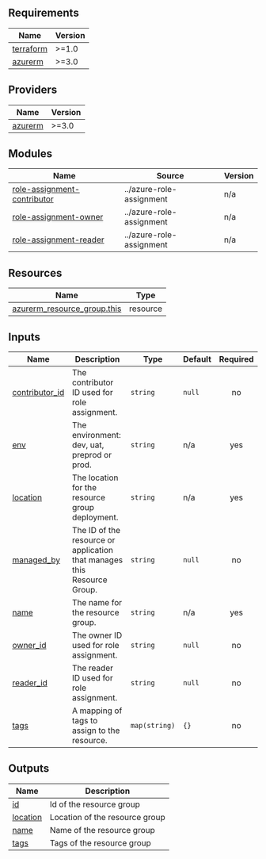 <!-- BEGIN_TF_DOCS -->
## Requirements

| Name | Version |
|------|---------|
| <a name="requirement_terraform"></a> [terraform](#requirement\_terraform) | >=1.0 |
| <a name="requirement_azurerm"></a> [azurerm](#requirement\_azurerm) | >=3.0 |

## Providers

| Name | Version |
|------|---------|
| <a name="provider_azurerm"></a> [azurerm](#provider\_azurerm) | >=3.0 |

## Modules

| Name | Source | Version |
|------|--------|---------|
| <a name="module_role-assignment-contributor"></a> [role-assignment-contributor](#module\_role-assignment-contributor) | ../azure-role-assignment | n/a |
| <a name="module_role-assignment-owner"></a> [role-assignment-owner](#module\_role-assignment-owner) | ../azure-role-assignment | n/a |
| <a name="module_role-assignment-reader"></a> [role-assignment-reader](#module\_role-assignment-reader) | ../azure-role-assignment | n/a |

## Resources

| Name | Type |
|------|------|
| [azurerm_resource_group.this](https://registry.terraform.io/providers/hashicorp/azurerm/latest/docs/resources/resource_group) | resource |

## Inputs

| Name | Description | Type | Default | Required |
|------|-------------|------|---------|:--------:|
| <a name="input_contributor_id"></a> [contributor\_id](#input\_contributor\_id) | The contributor ID used for role assignment. | `string` | `null` | no |
| <a name="input_env"></a> [env](#input\_env) | The environment: dev, uat, preprod or prod. | `string` | n/a | yes |
| <a name="input_location"></a> [location](#input\_location) | The location for the resource group deployment. | `string` | n/a | yes |
| <a name="input_managed_by"></a> [managed\_by](#input\_managed\_by) | The ID of the resource or application that manages this Resource Group. | `string` | `null` | no |
| <a name="input_name"></a> [name](#input\_name) | The name for the resource group. | `string` | n/a | yes |
| <a name="input_owner_id"></a> [owner\_id](#input\_owner\_id) | The owner ID used for role assignment. | `string` | `null` | no |
| <a name="input_reader_id"></a> [reader\_id](#input\_reader\_id) | The reader ID used for role assignment. | `string` | `null` | no |
| <a name="input_tags"></a> [tags](#input\_tags) | A mapping of tags to assign to the resource. | `map(string)` | `{}` | no |

## Outputs

| Name | Description |
|------|-------------|
| <a name="output_id"></a> [id](#output\_id) | Id of the resource group |
| <a name="output_location"></a> [location](#output\_location) | Location of the resource group |
| <a name="output_name"></a> [name](#output\_name) | Name of the resource group |
| <a name="output_tags"></a> [tags](#output\_tags) | Tags of the resource group |
<!-- END_TF_DOCS -->